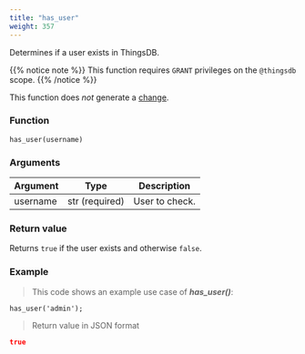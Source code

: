 ```yaml
---
title: "has_user"
weight: 357
---
```


Determines if a user exists in ThingsDB.

{{% notice note %}}
This function requires `GRANT` privileges on the `@thingsdb` scope.
{{% /notice %}}

This function does *not* generate a [change](../../overview/changes).

### Function

`has_user(username)`

### Arguments

Argument | Type | Description
-------- | ---- | -----------
username | str (required) | User to check.

### Return value

Returns `true` if the user exists and otherwise `false`.

### Example

> This code shows an example use case of ***has_user()***:

```thingsdb,json_response,@t
has_user('admin');
```

> Return value in JSON format

```json
true
```
